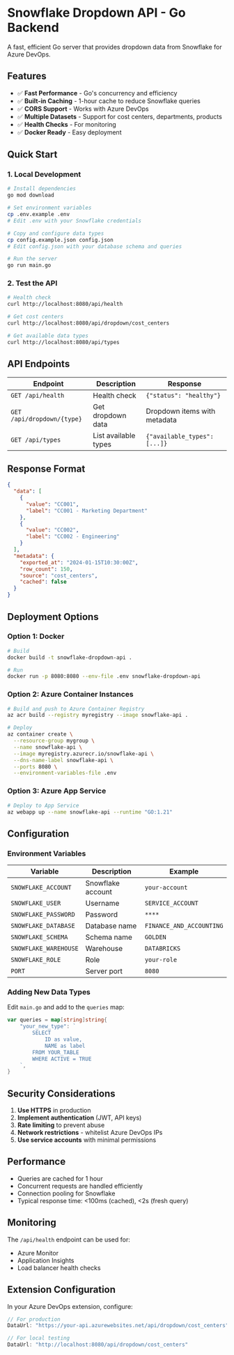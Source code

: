 # Snowflake Dropdown API - Go Backend

A fast, efficient Go server that provides dropdown data from Snowflake for Azure DevOps.

## Features

- ✅ **Fast Performance** - Go's concurrency and efficiency
- ✅ **Built-in Caching** - 1-hour cache to reduce Snowflake queries
- ✅ **CORS Support** - Works with Azure DevOps
- ✅ **Multiple Datasets** - Support for cost centers, departments, products
- ✅ **Health Checks** - For monitoring
- ✅ **Docker Ready** - Easy deployment

## Quick Start

### 1. Local Development

```bash
# Install dependencies
go mod download

# Set environment variables
cp .env.example .env
# Edit .env with your Snowflake credentials

# Copy and configure data types
cp config.example.json config.json
# Edit config.json with your database schema and queries

# Run the server
go run main.go
```

### 2. Test the API

```bash
# Health check
curl http://localhost:8080/api/health

# Get cost centers
curl http://localhost:8080/api/dropdown/cost_centers

# Get available data types
curl http://localhost:8080/api/types
```

## API Endpoints

| Endpoint | Description | Response |
|----------|-------------|----------|
| `GET /api/health` | Health check | `{"status": "healthy"}` |
| `GET /api/dropdown/{type}` | Get dropdown data | Dropdown items with metadata |
| `GET /api/types` | List available types | `{"available_types": [...]}` |

## Response Format

```json
{
  "data": [
    {
      "value": "CC001",
      "label": "CC001 - Marketing Department"
    },
    {
      "value": "CC002",
      "label": "CC002 - Engineering"
    }
  ],
  "metadata": {
    "exported_at": "2024-01-15T10:30:00Z",
    "row_count": 150,
    "source": "cost_centers",
    "cached": false
  }
}
```

## Deployment Options

### Option 1: Docker

```bash
# Build
docker build -t snowflake-dropdown-api .

# Run
docker run -p 8080:8080 --env-file .env snowflake-dropdown-api
```

### Option 2: Azure Container Instances

```bash
# Build and push to Azure Container Registry
az acr build --registry myregistry --image snowflake-api .

# Deploy
az container create \
  --resource-group mygroup \
  --name snowflake-api \
  --image myregistry.azurecr.io/snowflake-api \
  --dns-name-label snowflake-api \
  --ports 8080 \
  --environment-variables-file .env
```

### Option 3: Azure App Service

```bash
# Deploy to App Service
az webapp up --name snowflake-api --runtime "GO:1.21"
```

## Configuration

### Environment Variables

| Variable | Description | Example |
|----------|-------------|---------|
| `SNOWFLAKE_ACCOUNT` | Snowflake account | `your-account` |
| `SNOWFLAKE_USER` | Username | `SERVICE_ACCOUNT` |
| `SNOWFLAKE_PASSWORD` | Password | `****` |
| `SNOWFLAKE_DATABASE` | Database name | `FINANCE_AND_ACCOUNTING` |
| `SNOWFLAKE_SCHEMA` | Schema name | `GOLDEN` |
| `SNOWFLAKE_WAREHOUSE` | Warehouse | `DATABRICKS` |
| `SNOWFLAKE_ROLE` | Role | `your-role` |
| `PORT` | Server port | `8080` |

### Adding New Data Types

Edit `main.go` and add to the `queries` map:

```go
var queries = map[string]string{
    "your_new_type": `
        SELECT 
            ID as value,
            NAME as label
        FROM YOUR_TABLE
        WHERE ACTIVE = TRUE
    `,
}
```

## Security Considerations

1. **Use HTTPS** in production
2. **Implement authentication** (JWT, API keys)
3. **Rate limiting** to prevent abuse
4. **Network restrictions** - whitelist Azure DevOps IPs
5. **Use service accounts** with minimal permissions

## Performance

- Queries are cached for 1 hour
- Concurrent requests are handled efficiently
- Connection pooling for Snowflake
- Typical response time: <100ms (cached), <2s (fresh query)

## Monitoring

The `/api/health` endpoint can be used for:
- Azure Monitor
- Application Insights
- Load balancer health checks

## Extension Configuration

In your Azure DevOps extension, configure:

```javascript
// For production
DataUrl: "https://your-api.azurewebsites.net/api/dropdown/cost_centers"

// For local testing
DataUrl: "http://localhost:8080/api/dropdown/cost_centers"
```